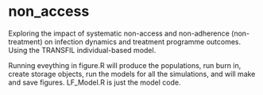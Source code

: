 # non_access
Exploring the impact of systematic non-access and non-adherence (non-treatment) on infection dynamics and treatment programme outcomes. Using the TRANSFIL individual-based model. 

Running eveything in figure.R will produce the populations, run burn in, create storage objects, run the models for all the simulations, and will make and save figures. LF_Model.R is just the model code. 

